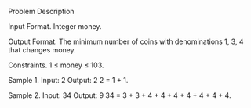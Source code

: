 Problem Description

Input Format. Integer money.

Output Format. The minimum number of coins with denominations 1, 3, 4 that changes money.

Constraints. 1 ≤ money ≤ 103.

Sample 1.
Input:
2
Output:
2
2 = 1 + 1.

Sample 2.
Input:
34
Output:
9
34 = 3 + 3 + 4 + 4 + 4 + 4 + 4 + 4 + 4.
